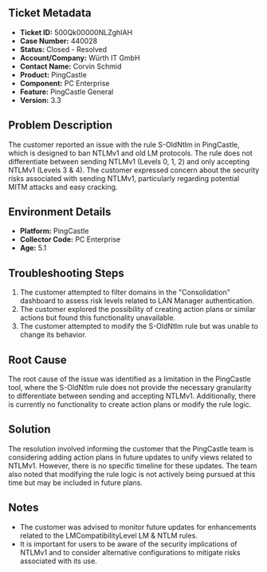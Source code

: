 ## Ticket Metadata
- **Ticket ID:** 500Qk00000NLZghIAH
- **Case Number:** 440028
- **Status:** Closed - Resolved
- **Account/Company:** Würth IT GmbH
- **Contact Name:** Corvin Schmid
- **Product:** PingCastle
- **Component:** PC Enterprise
- **Feature:** PingCastle General
- **Version:** 3.3

## Problem Description
The customer reported an issue with the rule S-OldNtlm in PingCastle, which is designed to ban NTLMv1 and old LM protocols. The rule does not differentiate between sending NTLMv1 (Levels 0, 1, 2) and only accepting NTLMv1 (Levels 3 & 4). The customer expressed concern about the security risks associated with sending NTLMv1, particularly regarding potential MITM attacks and easy cracking.

## Environment Details
- **Platform:** PingCastle
- **Collector Code:** PC Enterprise
- **Age:** 5.1

## Troubleshooting Steps
1. The customer attempted to filter domains in the "Consolidation" dashboard to assess risk levels related to LAN Manager authentication.
2. The customer explored the possibility of creating action plans or similar actions but found this functionality unavailable.
3. The customer attempted to modify the S-OldNtlm rule but was unable to change its behavior.

## Root Cause
The root cause of the issue was identified as a limitation in the PingCastle tool, where the S-OldNtlm rule does not provide the necessary granularity to differentiate between sending and accepting NTLMv1. Additionally, there is currently no functionality to create action plans or modify the rule logic.

## Solution
The resolution involved informing the customer that the PingCastle team is considering adding action plans in future updates to unify views related to NTLMv1. However, there is no specific timeline for these updates. The team also noted that modifying the rule logic is not actively being pursued at this time but may be included in future plans.

## Notes
- The customer was advised to monitor future updates for enhancements related to the LMCompatibilityLevel LM & NTLM rules.
- It is important for users to be aware of the security implications of NTLMv1 and to consider alternative configurations to mitigate risks associated with its use.